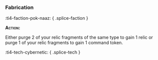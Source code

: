 ### **Fabrication**
:ti4-faction-pok-naaz:
{ .splice-faction }

**<span style="font-variant:small-caps;">Action</span>:**

Either purge 2 of your relic fragments of the same type to gain 1 relic or purge 1 of your relic fragments to gain 1 command token.

:ti4-tech-cybernetic:
{ .splice-tech }
